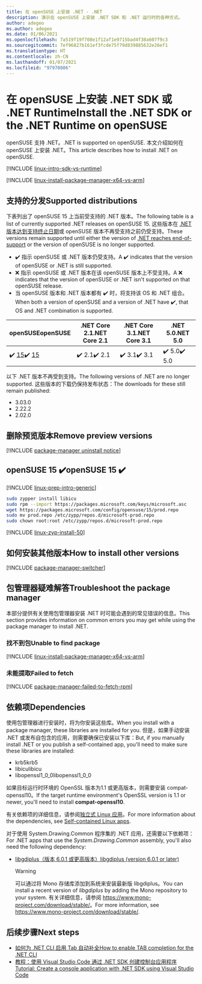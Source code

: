 ```yaml
---
title: 在 openSUSE 上安装 .NET - .NET
description: 演示在 openSUSE 上安装 .NET SDK 和 .NET 运行时的各种方式。
author: adegeo
ms.author: adegeo
ms.date: 01/06/2021
ms.openlocfilehash: 7a519f19f708e1f12af1e9715bad4f38a607f9c3
ms.sourcegitcommit: 7ef96827b161ef3fcde75f79d839885632e26ef1
ms.translationtype: HT
ms.contentlocale: zh-CN
ms.lasthandoff: 01/07/2021
ms.locfileid: "97970806"
---
```

# <a name="install-the-net-sdk-or-the-net-runtime-on-opensuse"></a><span data-ttu-id="bb79e-103">在 openSUSE 上安装 .NET SDK 或 .NET Runtime</span><span class="sxs-lookup"><span data-stu-id="bb79e-103">Install the .NET SDK or the .NET Runtime on openSUSE</span></span>

<span data-ttu-id="bb79e-104">openSUSE 支持 .NET。</span><span class="sxs-lookup"><span data-stu-id="bb79e-104">.NET is supported on openSUSE.</span></span> <span data-ttu-id="bb79e-105">本文介绍如何在 openSUSE 上安装 .NET。</span><span class="sxs-lookup"><span data-stu-id="bb79e-105">This article describes how to install .NET on openSUSE.</span></span>

[!INCLUDE [linux-intro-sdk-vs-runtime](includes/linux-intro-sdk-vs-runtime.md)]

[!INCLUDE [linux-install-package-manager-x64-vs-arm](includes/linux-install-package-manager-x64-vs-arm.md)]

## <a name="supported-distributions"></a><span data-ttu-id="bb79e-106">支持的分发</span><span class="sxs-lookup"><span data-stu-id="bb79e-106">Supported distributions</span></span>

<span data-ttu-id="bb79e-107">下表列出了 openSUSE 15 上当前受支持的 .NET 版本。</span><span class="sxs-lookup"><span data-stu-id="bb79e-107">The following table is a list of currently supported .NET releases on openSUSE 15.</span></span> <span data-ttu-id="bb79e-108">这些版本在 [.NET 版本达到支持终止日期](https://dotnet.microsoft.com/platform/support/policy/dotnet-core)或 openSUSE 版本不再受支持之前仍受支持。</span><span class="sxs-lookup"><span data-stu-id="bb79e-108">These versions remain supported until either the version of [.NET reaches end-of-support](https://dotnet.microsoft.com/platform/support/policy/dotnet-core) or the version of openSUSE is no longer supported.</span></span>

- <span data-ttu-id="bb79e-109">✔️ 指示 openSUSE 或 .NET 版本仍受支持。</span><span class="sxs-lookup"><span data-stu-id="bb79e-109">A ✔️ indicates that the version of openSUSE or .NET is still supported.</span></span>
- <span data-ttu-id="bb79e-110">❌ 指示 openSUSE 或 .NET 版本在该 openSUSE 版本上不受支持。</span><span class="sxs-lookup"><span data-stu-id="bb79e-110">A ❌ indicates that the version of openSUSE or .NET isn't supported on that openSUSE release.</span></span>
- <span data-ttu-id="bb79e-111">当 openSUSE 版本和 .NET 版本都有 ✔️ 时，将支持该 OS 和 .NET 组合。</span><span class="sxs-lookup"><span data-stu-id="bb79e-111">When both a version of openSUSE and a version of .NET have ✔️, that OS and .NET combination is supported.</span></span>

| <span data-ttu-id="bb79e-112">openSUSE</span><span class="sxs-lookup"><span data-stu-id="bb79e-112">openSUSE</span></span>                   | <span data-ttu-id="bb79e-113">.NET Core 2.1</span><span class="sxs-lookup"><span data-stu-id="bb79e-113">.NET Core 2.1</span></span> | <span data-ttu-id="bb79e-114">.NET Core 3.1</span><span class="sxs-lookup"><span data-stu-id="bb79e-114">.NET Core 3.1</span></span> | <span data-ttu-id="bb79e-115">.NET 5.0</span><span class="sxs-lookup"><span data-stu-id="bb79e-115">.NET 5.0</span></span> |
|----------------------------|---------------|---------------|----------------|
| <span data-ttu-id="bb79e-116">✔️ [15](#opensuse-15-)</span><span class="sxs-lookup"><span data-stu-id="bb79e-116">✔️ [15](#opensuse-15-)</span></span>     | <span data-ttu-id="bb79e-117">✔️ 2.1</span><span class="sxs-lookup"><span data-stu-id="bb79e-117">✔️ 2.1</span></span>        | <span data-ttu-id="bb79e-118">✔️ 3.1</span><span class="sxs-lookup"><span data-stu-id="bb79e-118">✔️ 3.1</span></span>        | <span data-ttu-id="bb79e-119">✔️ 5.0</span><span class="sxs-lookup"><span data-stu-id="bb79e-119">✔️ 5.0</span></span> |

<span data-ttu-id="bb79e-120">以下 .NET 版本不再受到支持。</span><span class="sxs-lookup"><span data-stu-id="bb79e-120">The following versions of .NET are no longer supported.</span></span> <span data-ttu-id="bb79e-121">这些版本的下载仍保持发布状态：</span><span class="sxs-lookup"><span data-stu-id="bb79e-121">The downloads for these still remain published:</span></span>

- <span data-ttu-id="bb79e-122">3.0</span><span class="sxs-lookup"><span data-stu-id="bb79e-122">3.0</span></span>
- <span data-ttu-id="bb79e-123">2.2</span><span class="sxs-lookup"><span data-stu-id="bb79e-123">2.2</span></span>
- <span data-ttu-id="bb79e-124">2.0</span><span class="sxs-lookup"><span data-stu-id="bb79e-124">2.0</span></span>

## <a name="remove-preview-versions"></a><span data-ttu-id="bb79e-125">删除预览版本</span><span class="sxs-lookup"><span data-stu-id="bb79e-125">Remove preview versions</span></span>

[!INCLUDE [package-manager uninstall notice](./includes/linux-uninstall-preview-info.md)]

## <a name="opensuse-15-"></a><span data-ttu-id="bb79e-126">openSUSE 15 ✔️</span><span class="sxs-lookup"><span data-stu-id="bb79e-126">openSUSE 15 ✔️</span></span>

[!INCLUDE [linux-prep-intro-generic](includes/linux-prep-intro-generic.md)]

```bash
sudo zypper install libicu
sudo rpm --import https://packages.microsoft.com/keys/microsoft.asc
wget https://packages.microsoft.com/config/opensuse/15/prod.repo
sudo mv prod.repo /etc/zypp/repos.d/microsoft-prod.repo
sudo chown root:root /etc/zypp/repos.d/microsoft-prod.repo
```

[!INCLUDE [linux-zyp-install-50](includes/linux-install-50-zyp.md)]

## <a name="how-to-install-other-versions"></a><span data-ttu-id="bb79e-127">如何安装其他版本</span><span class="sxs-lookup"><span data-stu-id="bb79e-127">How to install other versions</span></span>

[!INCLUDE [package-manager-switcher](./includes/package-manager-heading-hack-pkgname.md)]

## <a name="troubleshoot-the-package-manager"></a><span data-ttu-id="bb79e-128">包管理器疑难解答</span><span class="sxs-lookup"><span data-stu-id="bb79e-128">Troubleshoot the package manager</span></span>

<span data-ttu-id="bb79e-129">本部分提供有关使用包管理器安装 .NET 时可能会遇到的常见错误的信息。</span><span class="sxs-lookup"><span data-stu-id="bb79e-129">This section provides information on common errors you may get while using the package manager to install .NET.</span></span>

### <a name="unable-to-find-package"></a><span data-ttu-id="bb79e-130">找不到包</span><span class="sxs-lookup"><span data-stu-id="bb79e-130">Unable to find package</span></span>

[!INCLUDE [linux-install-package-manager-x64-vs-arm](includes/linux-install-package-manager-x64-vs-arm.md)]

### <a name="failed-to-fetch"></a><span data-ttu-id="bb79e-131">未能提取</span><span class="sxs-lookup"><span data-stu-id="bb79e-131">Failed to fetch</span></span>

[!INCLUDE [package-manager-failed-to-fetch-rpm](includes/package-manager-failed-to-fetch-rpm.md)]

## <a name="dependencies"></a><span data-ttu-id="bb79e-132">依赖项</span><span class="sxs-lookup"><span data-stu-id="bb79e-132">Dependencies</span></span>

<span data-ttu-id="bb79e-133">使用包管理器进行安装时，将为你安装这些库。</span><span class="sxs-lookup"><span data-stu-id="bb79e-133">When you install with a package manager, these libraries are installed for you.</span></span> <span data-ttu-id="bb79e-134">但是，如果手动安装 .NET 或发布自包含的应用，则需要确保已安装以下库：</span><span class="sxs-lookup"><span data-stu-id="bb79e-134">But, if you manually install .NET or you publish a self-contained app, you'll need to make sure these libraries are installed:</span></span>

- <span data-ttu-id="bb79e-135">krb5</span><span class="sxs-lookup"><span data-stu-id="bb79e-135">krb5</span></span>
- <span data-ttu-id="bb79e-136">libicu</span><span class="sxs-lookup"><span data-stu-id="bb79e-136">libicu</span></span>
- <span data-ttu-id="bb79e-137">libopenssl1_0_0</span><span class="sxs-lookup"><span data-stu-id="bb79e-137">libopenssl1_0_0</span></span>

<span data-ttu-id="bb79e-138">如果目标运行时环境的 OpenSSL 版本为1.1 或更高版本，则需要安装 compat-openssl10。</span><span class="sxs-lookup"><span data-stu-id="bb79e-138">If the target runtime environment's OpenSSL version is 1.1 or newer, you'll need to install **compat-openssl10**.</span></span>

<span data-ttu-id="bb79e-139">有关依赖项的详细信息，请参阅[独立式 Linux 应用](https://github.com/dotnet/core/blob/master/Documentation/self-contained-linux-apps.md)。</span><span class="sxs-lookup"><span data-stu-id="bb79e-139">For more information about the dependencies, see [Self-contained Linux apps](https://github.com/dotnet/core/blob/master/Documentation/self-contained-linux-apps.md).</span></span>

<span data-ttu-id="bb79e-140">对于使用 System.Drawing.Common 程序集的 .NET 应用，还需要以下依赖项：</span><span class="sxs-lookup"><span data-stu-id="bb79e-140">For .NET apps that use the *System.Drawing.Common* assembly, you'll also need the following dependency:</span></span>

- [<span data-ttu-id="bb79e-141">libgdiplus（版本 6.0.1 或更高版本）</span><span class="sxs-lookup"><span data-stu-id="bb79e-141">libgdiplus (version 6.0.1 or later)</span></span>](https://www.mono-project.com/docs/gui/libgdiplus/)

  > [!WARNING]
  > <span data-ttu-id="bb79e-142">可以通过将 Mono 存储库添加到系统来安装最新版 libgdiplus。</span><span class="sxs-lookup"><span data-stu-id="bb79e-142">You can install a recent version of *libgdiplus* by adding the Mono repository to your system.</span></span> <span data-ttu-id="bb79e-143">有关详细信息，请参阅 <https://www.mono-project.com/download/stable/>。</span><span class="sxs-lookup"><span data-stu-id="bb79e-143">For more information, see <https://www.mono-project.com/download/stable/>.</span></span>

## <a name="next-steps"></a><span data-ttu-id="bb79e-144">后续步骤</span><span class="sxs-lookup"><span data-stu-id="bb79e-144">Next steps</span></span>

- [<span data-ttu-id="bb79e-145">如何为 .NET CLI 启用 Tab 自动补全</span><span class="sxs-lookup"><span data-stu-id="bb79e-145">How to enable TAB completion for the .NET CLI</span></span>](../tools/enable-tab-autocomplete.md)
- [<span data-ttu-id="bb79e-146">教程：使用 Visual Studio Code 通过 .NET SDK 创建控制台应用程序</span><span class="sxs-lookup"><span data-stu-id="bb79e-146">Tutorial: Create a console application with .NET SDK using Visual Studio Code</span></span>](../tutorials/with-visual-studio-code.md)
